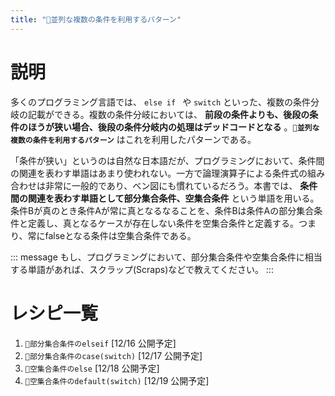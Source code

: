 ```yaml
---
title: "🔖並列な複数の条件を利用するパターン"
---
```


# 説明

多くのプログラミング言語では、 `else if ` や `switch` といった、複数の条件分岐の記載ができる。複数の条件分岐においては、 **前段の条件よりも、後段の条件のほうが狭い場合、後段の条件分岐内の処理はデッドコードとなる** 。**`🔖並列な複数の条件を利用するパターン`** はこれを利用したパターンである。

「条件が狭い」というのは自然な日本語だが、プログラミングにおいて、条件間の関連を表わす単語はあまり使われない。一方で論理演算子による条件式の組み合わせは非常に一般的であり、ベン図にも慣れているだろう。本書では、 **条件間の関連を表わす単語として部分集合条件、空集合条件** という単語を用いる。条件Bが真のとき条件Aが常に真となるなることを、条件Bは条件Aの部分集合条件と定義し、真となるケースが存在しない条件を空集合条件と定義する。つまり、常にfalseとなる条件は空集合条件である。

::: message
もし、プログラミングにおいて、部分集合条件や空集合条件に相当する単語があれば、スクラップ(Scraps)などで教えてください。
:::


# レシピ一覧

1. `🧪部分集合条件のelseif` [12/16 公開予定]
1. `🧪部分集合条件のcase(switch)` [12/17 公開予定]
1. `🧪空集合条件のelse` [12/18 公開予定]
1. `🧪空集合条件のdefault(switch)` [12/19 公開予定]
